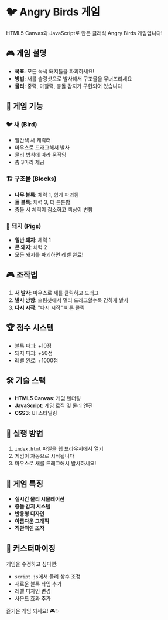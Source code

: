 # 🐦 Angry Birds 게임

HTML5 Canvas와 JavaScript로 만든 클래식 Angry Birds 게임입니다!

## 🎮 게임 설명

- **목표**: 모든 녹색 돼지들을 파괴하세요!
- **방법**: 새를 슬링샷으로 발사해서 구조물을 무너뜨리세요
- **물리**: 중력, 마찰력, 충돌 감지가 구현되어 있습니다

## 🎯 게임 기능

### 🐦 새 (Bird)
- 빨간색 새 캐릭터
- 마우스로 드래그해서 발사
- 물리 법칙에 따라 움직임
- 총 3마리 제공

### 🏗️ 구조물 (Blocks)
- **나무 블록**: 체력 1, 쉽게 파괴됨
- **돌 블록**: 체력 3, 더 튼튼함
- 충돌 시 체력이 감소하고 색상이 변함

### 🐷 돼지 (Pigs)
- **일반 돼지**: 체력 1
- **큰 돼지**: 체력 2
- 모든 돼지를 파괴하면 레벨 완료!

## 🎮 조작법

1. **새 발사**: 마우스로 새를 클릭하고 드래그
2. **발사 방향**: 슬링샷에서 멀리 드래그할수록 강하게 발사
3. **다시 시작**: "다시 시작" 버튼 클릭

## 🏆 점수 시스템

- 블록 파괴: +10점
- 돼지 파괴: +50점
- 레벨 완료: +1000점

## 🛠️ 기술 스택

- **HTML5 Canvas**: 게임 렌더링
- **JavaScript**: 게임 로직 및 물리 엔진
- **CSS3**: UI 스타일링

## 🚀 실행 방법

1. `index.html` 파일을 웹 브라우저에서 열기
2. 게임이 자동으로 시작됩니다
3. 마우스로 새를 드래그해서 발사하세요!

## 🎨 게임 특징

- **실시간 물리 시뮬레이션**
- **충돌 감지 시스템**
- **반응형 디자인**
- **아름다운 그래픽**
- **직관적인 조작**

## 🔧 커스터마이징

게임을 수정하고 싶다면:

- `script.js`에서 물리 상수 조정
- 새로운 블록 타입 추가
- 레벨 디자인 변경
- 사운드 효과 추가

즐거운 게임 되세요! 🎮✨ 